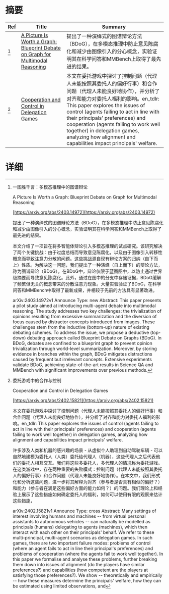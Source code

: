# 摘要

| Ref | Title | Summary |
| --- | --- | --- |
| [^1] | [A Picture Is Worth a Graph: Blueprint Debate on Graph for Multimodal Reasoning](https://arxiv.org/abs/2403.14972) | 提出了一种演绎式的图谱辩论方法（BDoG），在多模态推理中防止意见陈腐化和减少由图像引入的分心概念，实验证明其在科学问答和MMBench上取得了最先进的结果。 |
| [^2] | [Cooperation and Control in Delegation Games](https://arxiv.org/abs/2402.15821) | 本文在委托游戏中探讨了控制问题（代理人未能按照其委托人的偏好行事）和合作问题（代理人未能良好地协作），并分析了对齐和能力对委托人福利的影响。en_tdlr: This paper explores the issues of control (agents failing to act in line with their principals' preferences) and cooperation (agents failing to work well together) in delegation games, analyzing how alignment and capabilities impact principals' welfare. |

# 详细

[^1]: 一图胜千言：多模态推理中的图谱辩论

    A Picture Is Worth a Graph: Blueprint Debate on Graph for Multimodal Reasoning

    [https://arxiv.org/abs/2403.14972](https://arxiv.org/abs/2403.14972)

    提出了一种演绎式的图谱辩论方法（BDoG），在多模态推理中防止意见陈腐化和减少由图像引入的分心概念，实验证明其在科学问答和MMBench上取得了最先进的结果。

    

    本文介绍了一项旨在将多智能体辩论引入多模态推理的试点研究。该研究解决了两个关键挑战：由于过度总结而导致意见陈腐化，以及由于图像引入转移性概念而导致注意力分散的问题。这些挑战源自现有辩论方案的归纳（自下而上）性质。为解决这一问题，我们提出了一种演绎（自上而下）的辩论方法，称为图谱辩论（BDoG）。在BDoG中，辩论仅限于蓝图图中，以防止通过世界级摘要而导致意见陈腐化。此外，通过在图中的分支中存储证据，BDoG缓解了频繁但无关的概念带来的分散注意力现象。大量实验验证了BDoG，在科学问答和MMBench中取得了最新成果，并相较于先前的方法具有显著改进。

    arXiv:2403.14972v1 Announce Type: new  Abstract: This paper presents a pilot study aimed at introducing multi-agent debate into multimodal reasoning. The study addresses two key challenges: the trivialization of opinions resulting from excessive summarization and the diversion of focus caused by distractor concepts introduced from images. These challenges stem from the inductive (bottom-up) nature of existing debating schemes. To address the issue, we propose a deductive (top-down) debating approach called Blueprint Debate on Graphs (BDoG). In BDoG, debates are confined to a blueprint graph to prevent opinion trivialization through world-level summarization. Moreover, by storing evidence in branches within the graph, BDoG mitigates distractions caused by frequent but irrelevant concepts. Extensive experiments validate BDoG, achieving state-of-the-art results in Science QA and MMBench with significant improvements over previous methods.
    
[^2]: 委托游戏中的合作与控制

    Cooperation and Control in Delegation Games

    [https://arxiv.org/abs/2402.15821](https://arxiv.org/abs/2402.15821)

    本文在委托游戏中探讨了控制问题（代理人未能按照其委托人的偏好行事）和合作问题（代理人未能良好地协作），并分析了对齐和能力对委托人福利的影响。en_tdlr: This paper explores the issues of control (agents failing to act in line with their principals' preferences) and cooperation (agents failing to work well together) in delegation games, analyzing how alignment and capabilities impact principals' welfare.

    

    许多涉及人类和机器的感兴趣的场景 - 从虚拟个人助理到自动驾驶车辆 - 可以自然地建模为委托人（人类）委托给代理人（机器），这些代理人之后代表他们的委托人相互交互。我们将这些多委托人，多代理人的情况称为委托游戏。在这类游戏中，存在两种重要的失败模式：控制问题（代理人未能按照其委托人的偏好行事）和合作问题（代理人未能良好地协作）。在本文中，我们形式化和分析这些问题，进一步将其解释为对齐（参与者是否具有相似的偏好？）和能力（参与者在满足这些偏好方面的能力如何？）的问题。我们理论上和经验上展示了这些措施如何确定委托人的福利，如何可以使用有限的观察来估计这些措施，

    arXiv:2402.15821v1 Announce Type: cross  Abstract: Many settings of interest involving humans and machines -- from virtual personal assistants to autonomous vehicles -- can naturally be modelled as principals (humans) delegating to agents (machines), which then interact with each other on their principals' behalf. We refer to these multi-principal, multi-agent scenarios as delegation games. In such games, there are two important failure modes: problems of control (where an agent fails to act in line their principal's preferences) and problems of cooperation (where the agents fail to work well together). In this paper we formalise and analyse these problems, further breaking them down into issues of alignment (do the players have similar preferences?) and capabilities (how competent are the players at satisfying those preferences?). We show -- theoretically and empirically -- how these measures determine the principals' welfare, how they can be estimated using limited observations, and 
    

